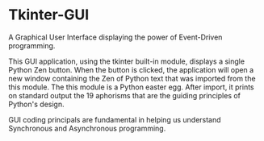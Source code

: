# Tkinter-GUI

A Graphical User Interface displaying the power of Event-Driven programming.

This GUI application, using the tkinter built-in module, displays a single Python Zen button. 
When the button is clicked, the application will open a new window containing the Zen of Python text that was imported from the this module. 
The this module is a Python easter egg. 
After import, it prints on standard output the 19 aphorisms that are the guiding principles of Python's design.

GUI coding principals are fundamental in helping us understand Synchronous and Asynchronous programming.
